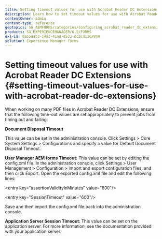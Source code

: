 ```yaml
---
title: Setting timeout values for use with Acrobat Reader DC Extensions
description: Learn how to set timeout values for use with Acrobat Reader DC Extensions.
contentOwner: admin
content-type: reference
geptopics: SG_AEMFORMS/categories/configuring_acrobat_reader_dc_extensions
products: SG_EXPERIENCEMANAGER/6.5/FORMS
exl-id: 0a55aab3-14a3-41ad-8533-dc2cd116a848
solution: Experience Manager Forms
---
```

# Setting timeout values for use with Acrobat Reader DC Extensions  {#setting-timeout-values-for-use-with-acrobat-reader-dc-extensions}

When working on many PDF files in Acrobat Reader DC Extensions, ensure that the following time-out values are set appropriately to prevent jobs from timing out and failing:

**Document Disposal Timeout**

This value can be set in the administration console. Click Settings > Core System Settings > Configurations and specify a value for Default Document Disposal Timeout.

**User Manager AEM forms Timeout:** This value can be set by editing the config.xml file. In the administration console, click Settings > User Management > Configuration > Import and export configuration files, and then click Export. Open the exported config.xml file and edit the following lines:

&lt;entry key="assertionValidityInMinutes" value="600"/&gt;

&lt;entry key="SessionTimeout" value="600"/&gt;

Save and then import the config.xml file back into the administration console.

**Application Server Session Timeout:** This value can be set on the application server. For more information, see the documentation provided with your application server.
